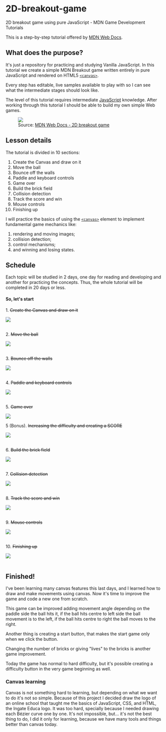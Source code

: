 # 2D-breakout-game

2D breakout game using pure JavaScript - MDN Game Development Tutorials

This is a step-by-step tutorial offered by [MDN Web Docs](https://developer.mozilla.org/en-US/).

## What does the purpose?

It's just a repository for practicing and studying Vanilla JavaScript. In this tutorial we create a simple MDN Breakout game written entirely in pure JavaScript and rendered on HTML5 [`<canvas>`](https://developer.mozilla.org/en-US/docs/Web/HTML/Element/canvas).

Every step has editable, live samples available to play with so I can see what the intermediate stages should look like.

The level of this tutorial requires intermediate [JavaScript](https://developer.mozilla.org/en-US/docs/Learn/Getting_started_with_the_web/JavaScript_basics) knowledge. After working through this tutorial I should be able to build my own simple Web games.

<figure>
<img src="https://developer.mozilla.org/en-US/docs/Games/Tutorials/2D_Breakout_game_pure_JavaScript/mdn-breakout-gameplay.png"/>

<figcaption>Source: <a href="https://developer.mozilla.org/en-US/docs/Games/Tutorials/2D_Breakout_game_pure_JavaScript">MDN Web Docs - 2D breakout game</a></figcaption>
</figure>

## Lesson details

The tutorial is divided in 10 sections:

1. Create the Canvas and draw on it
1. Move the ball
1. Bounce off the walls
1. Paddle and keyboard controls
1. Game over
1. Build the brick field
1. Collision detection
1. Track the score and win
1. Mouse controls
1. Finishing up

I will practice the basics of using the [`<canvas>`](https://developer.mozilla.org/en-US/docs/Web/HTML/Element/canvas) element to implement fundamental game mechanics like:

1. rendering and moving images;
1. collision detection;
1. control mechanisms;
1. and winning and losing states.

## Schedule

Each topic will be studied in 2 days, one day for reading and developing and another for practicing the concepts. Thus, the whole tutorial will be completed in 20 days or less.

#### So, let's start

<p> 1. <strike>Create the Canvas and draw on it</strike> </p>
<img src="figures/1.png"/>

<br>
<br>

<p> 2. <strike>Move the ball</strike> </p>
<img src="figures/2.gif"/>

<br>
<br>

<p> 3. <strike>Bounce off the walls</strike> </p>
<img src="figures/3.gif"/>

<br>
<br>

<p> 4. <strike>Paddle and keyboard controls</strike> </p>
<img src="figures/4.gif"/>

<br>
<br>

<p> 5. <strike>Game over</strike> </p>
<img src="figures/5.gif"/>
<p> 5 (Bonus). <strike>Increasing the difficulty and creating a SCORE</strike> </p>
<img src="figures/5a.gif"/>

<br>
<br>

<p> 6. <strike>Build the brick field</strike> </p>
<img src="figures/6.gif"/>

<br>
<br>

<p> 7. <strike>Collision detection</strike> </p>
<img src="figures/7.gif"/>

<br>
<br>

<p> 8. <strike>Track the score and win</strike> </p>
<img src="figures/8.gif"/>

<br>
<br>

<p> 9. <strike>Mouse controls</strike> </p>
<img src="figures/9.gif"/>

<br>
<br>

<p> 10. <strike>Finishing up</strike></p>
<img src="figures/10.gif"/>

<br>
<br>

## Finished!

I've been learning many canvas features this last days, and I learned how to draw and make movements using canvas. Now it's time to improve the game and code a new one from scratch.

This game can be improved adding movement angle depending on the paddle side the ball hits it, if the ball hits centre to left side the ball movement is to the left, if the ball hits centre to right the ball moves to the right.

Another thing is creating a start button, that makes the start game only when we click the button.

Changing the number of bricks or giving "lives" to the bricks is another game improvement.

Today the game has normal to hard difficulty, but it's possible creating a difficulty button in the very game beginning as well.

### Canvas learning

Canvas is not something hard to learning, but depending on what we want to do it's not so simple. Because of this project I decided draw the logo of an online school that taught me the basics of JavaScript, CSS, and HTML, the Ingate Educa logo. It was too hard, specially because I needed drawing each Bézier curve one by one. It's not impossible, but... it's not the best thing to do, I did it only for learning, because we have many tools and things better than canvas today.
